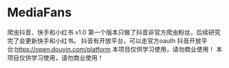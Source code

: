 # MediaFans
爬虫抖音、快手和小红书
v1.0 
第一个版本只做了抖音非官方爬虫粉丝，后续研究完了会更新快手和小红书。
抖音有开放平台，可以走官方oauth
抖音开放平台:https://open.douyin.com/platform
本项目仅供学习使用，请勿商业使用！
本项目仅供学习使用，请勿商业使用！
